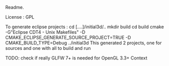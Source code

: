 Readme.

License : GPL

To generate eclipse projects :
  cd [....]/initial3d/..
  mkdir build
  cd build 
  cmake -G"Eclipse CDT4 - Unix Makefiles" -D CMAKE_ECLIPSE_GENERATE_SOURCE_PROJECT=TRUE -D CMAKE_BUILD_TYPE=Debug ../initial3d
This generated 2 projects, one for sources and one with all to build and run


TODO:
check if really GLFW 7+ is needed for OpenGL 3.3+ Context 

